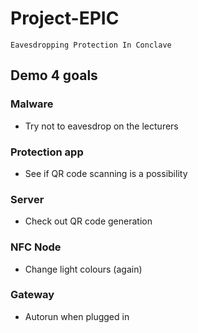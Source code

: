 # Project-EPIC
`Eavesdropping Protection In Conclave`

Demo 4 goals
------------

### Malware
 * Try not to eavesdrop on the lecturers

### Protection app
 * See if QR code scanning is a possibility

### Server
 * Check out QR code generation

### NFC Node
 * Change light colours (again)

### Gateway
 * Autorun when plugged in
